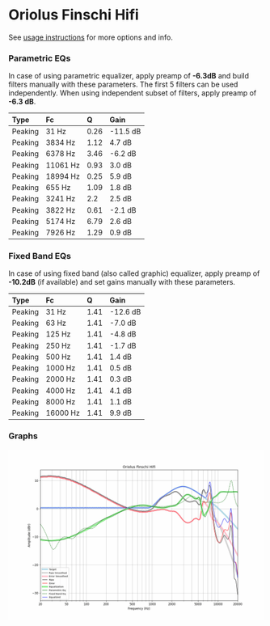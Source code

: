 # Oriolus Finschi Hifi
See [usage instructions](https://github.com/jaakkopasanen/AutoEq#usage) for more options and info.

### Parametric EQs
In case of using parametric equalizer, apply preamp of **-6.3dB** and build filters manually
with these parameters. The first 5 filters can be used independently.
When using independent subset of filters, apply preamp of **-6.3 dB**.

| Type    | Fc       |    Q | Gain     |
|:--------|:---------|:-----|:---------|
| Peaking | 31 Hz    | 0.26 | -11.5 dB |
| Peaking | 3834 Hz  | 1.12 | 4.7 dB   |
| Peaking | 6378 Hz  | 3.46 | -6.2 dB  |
| Peaking | 11061 Hz | 0.93 | 3.0 dB   |
| Peaking | 18994 Hz | 0.25 | 5.9 dB   |
| Peaking | 655 Hz   | 1.09 | 1.8 dB   |
| Peaking | 3241 Hz  | 2.2  | 2.5 dB   |
| Peaking | 3822 Hz  | 0.61 | -2.1 dB  |
| Peaking | 5174 Hz  | 6.79 | 2.6 dB   |
| Peaking | 7926 Hz  | 1.29 | 0.9 dB   |

### Fixed Band EQs
In case of using fixed band (also called graphic) equalizer, apply preamp of **-10.2dB**
(if available) and set gains manually with these parameters.

| Type    | Fc       |    Q | Gain     |
|:--------|:---------|:-----|:---------|
| Peaking | 31 Hz    | 1.41 | -12.6 dB |
| Peaking | 63 Hz    | 1.41 | -7.0 dB  |
| Peaking | 125 Hz   | 1.41 | -4.8 dB  |
| Peaking | 250 Hz   | 1.41 | -1.7 dB  |
| Peaking | 500 Hz   | 1.41 | 1.4 dB   |
| Peaking | 1000 Hz  | 1.41 | 0.5 dB   |
| Peaking | 2000 Hz  | 1.41 | 0.3 dB   |
| Peaking | 4000 Hz  | 1.41 | 4.1 dB   |
| Peaking | 8000 Hz  | 1.41 | 1.1 dB   |
| Peaking | 16000 Hz | 1.41 | 9.9 dB   |

### Graphs
![](./Oriolus%20Finschi%20Hifi.png)